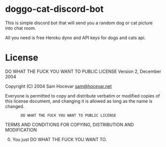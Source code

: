# doggo-cat-discord-bot
This is simple discord bot that will send you a random dog or cat picture into chat room.

All you need is free Heroku dyno and API keys for dogs and cats api.

# License  
 DO WHAT THE FUCK YOU WANT TO PUBLIC LICENSE
                   Version 2, December 2004

Copyright (C) 2004 Sam Hocevar <sam@hocevar.net>

Everyone is permitted to copy and distribute verbatim or modified
copies of this license document, and changing it is allowed as long
as the name is changed.

           DO WHAT THE FUCK YOU WANT TO PUBLIC LICENSE
  TERMS AND CONDITIONS FOR COPYING, DISTRIBUTION AND MODIFICATION

 0. You just DO WHAT THE FUCK YOU WANT TO.
